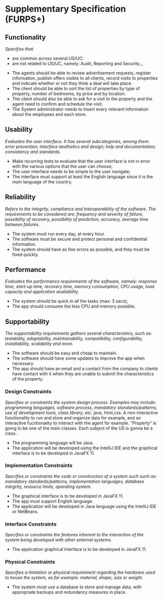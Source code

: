 # Supplementary Specification (FURPS+)

## Functionality

_Spacifies that:_

- are common across several US/UC: 
- are not related to US/UC, namely: Audit, Reporting and Security._

* The agents should be able to review advertisement requests, register information, publish offers visible to all clients, record visits to properties and indicate whether or not they think a deal will take place.
* The client should be able to sort the list of properties by type of property, number of bedrooms, by price and by location.
* The client should also be able to ask for a visit to the property and the agent need to confirm and schedule the visit.
* The System administrator needs to insert every relevant information about the employees and each store.


## Usability 

_Evaluates the user interface. It has several subcategories,
among them: error prevention; interface aesthetics and design; help and
documentation; consistency and standards._


* Make recurring tests to evaluate that the user interface is not in error with the various options that the user can choose;
* The user interface needs to be simple to the user navigate;
* The interface must support at least the English language since it is the main language of the country.

## Reliability
_Refers to the integrity, compliance and interoperability of the software. The requirements to be considered are: frequency and severity of failure, possibility of recovery, possibility of prediction, accuracy, average time between failures._

* The system must run every day, at every hour.
* The software must be secure and protect personal and confidential information. 
* The system should have as few errors as possible, and they must be fixed quickly.  


## Performance
_Evaluates the performance requirements of the software, namely: response time, start-up time, recovery time, memory consumption, CPU usage, load capacity and application availability._


* The system should be quick in all the tasks (max: 3 secs);
* The app should consume the less CPU and memory possible.


## Supportability
_The supportability requirements gathers several characteristics, such as:
testability, adaptability, maintainability, compatibility,
configurability, installability, scalability and more._ 


* The software should be easy and cheap to maintain.
* The software should have some updates to improve the app when necessary.
* The app should have an email and a contact from the company to clients have contact with it when they are unable to submit the characteristics of the property.


### Design Constraints

_Specifies or constraints the system design process. Examples may include: programming languages, software process, mandatory standards/patterns, use of development tools, class library, etc._
java, html,css. A non-interactive functionality to run and store and organize data for example, and an interactive fucntionality to interact with the agent for example. "Property" is going to be one of the main classes.
Each subject of the US is gonna be a class .


* The programming language will be Java.
* The application will be developed using the IntelliJ IDE and the graphical interface is to be developed in JavaFX 11.


### Implementation Constraints

_Specifies or constraints the code or construction of a system such
such as: mandatory standards/patterns, implementation languages,
database integrity, resource limits, operating system._

* The graphical interface is to be developed in JavaFX 11.
* The app must support English language.
* The application will be developed in Java language using the IntelliJ IDE or NetBeans.


### Interface Constraints
_Specifies or constraints the features inherent to the interaction of the
system being developed with other external systems._

* The application graphical interface is to be developed in JavaFX 11.

### Physical Constraints

_Specifies a limitation or physical requirement regarding the hardware used to house the system, as for example: material, shape, size or weight._

* The system must use a database to store and manage data, with appropriate backups and redundancy measures in place.